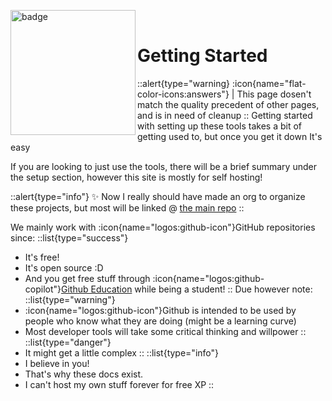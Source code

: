 <img align="left" src="/slfdocs.png" height="200" width="200" alt="badge"/> <br />
# Getting Started
::alert{type="warning}
:icon{name="flat-color-icons:answers"} | This page dosen't match the quality precedent of other pages, and is in need of cleanup
::
Getting started with setting up these tools takes a bit of getting used to, but once you get it down It's easy

If you are looking to just use the tools, there will be a brief summary under the setup section, however this site is mostly for self hosting!

::alert{type="info"}
✨ Now I really should have made an org to organize these projects, but most will be linked @ [the main repo](https://github.com/dswan36/SillyLittleFiles)
::

We mainly work with :icon{name="logos:github-icon"}GitHub repositories since:
::list{type="success"}
- It's free!
- It's open source :D
- And you get free stuff through :icon{name="logos:github-copilot"}[Github Education](https://education.github.com) while being a student!
::
Due however note:
::list{type="warning"}
- :icon{name="logos:github-icon"}Github is intended to be used by people who know what they are doing (might be a learning curve)
- Most developer tools will take some critical thinking and willpower
::
::list{type="danger"}
- It might get a little complex
::
::list{type="info"}
- I believe in you!
- That's why these docs exist.
- I can't host my own stuff forever for free XP
::
